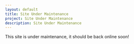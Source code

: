 ```yaml
---
layout: default
title: Site Under Maintenance
project: Site Under Maintenance
description: Site Under Maintenance
---
```


This site is under maintenance, it should be back online soon!
